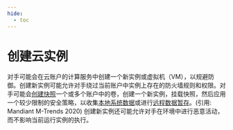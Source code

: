 ```yaml
---
hide:
  - toc
---
```


# 创建云实例

对手可能会在云账户的计算服务中创建一个新实例或虚拟机（VM），以规避防御。创建新实例可能允许对手绕过当前账户中实例上存在的防火墙规则和权限。对手可能会[创建快照](https://attack.mitre.org/techniques/T1578/001)一个或多个账户中的卷，创建一个新实例，挂载快照，然后应用一个较少限制的安全策略，以收集[本地系统数据](https://attack.mitre.org/techniques/T1005)或进行[远程数据暂存](https://attack.mitre.org/techniques/T1074/002)。(引用: Mandiant M-Trends 2020)  创建新实例还可能允许对手在环境中进行恶意活动，而不影响当前运行实例的执行。
